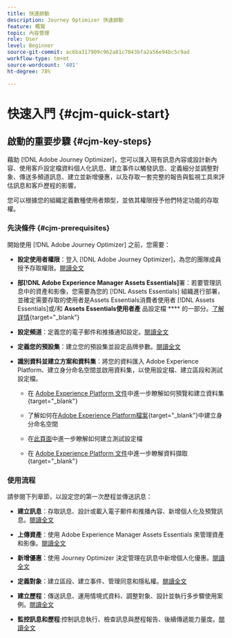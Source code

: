 ```yaml
---
title: 快速啟動
description: Journey Optimizer 快速啟動
feature: 概覽
topic: 內容管理
role: User
level: Beginner
source-git-commit: ac6ba317909c962a81c7043bfa2a56e94bc5c9ad
workflow-type: tm+mt
source-wordcount: '401'
ht-degree: 78%

---
```


# 快速入門 {#cjm-quick-start}

## 啟動的重要步驟 {#cjm-key-steps}

藉助 [!DNL Adobe Journey Optimizer]，您可以匯入現有訊息內容或設計新內容、使用客戶設定檔資料個人化訊息、建立事件以觸發訊息、定義細分並調整對象、傳送多頻道訊息、建立並新增優惠，以及存取一套完整的報告與監視工具來評估訊息和客戶歷程的影響。

您可以根據您的組織定義數種使用者類型，並依其權限授予他們特定功能的存取權。

### 先決條件 {#cjm-prerequisites}

開始使用 [!DNL Adobe Journey Optimizer] 之前，您需要：

* **設定使用者權限**：登入 [!DNL Adobe Journey Optimizer]，為您的團隊成員授予存取權限。[閱讀全文](../using/administration/permissions.md)

* **部[!DNL Adobe Experience Manager Assets Essentials]**&#x200B;署：若要管理訊息中的資產和影像，您需要為您的 [!DNL Assets Essentials] 組織進行部署，並確定需要存取的使用者是Assets Essentials消費者使用者 [!DNL Assets Essentials]或/和 **Assets Essentials使用者產** 品設定檔 **** 的一部分。[了解詳情](https://experienceleague.adobe.com/docs/experience-manager-assets-essentials/help/deploy-administer.html){target=&quot;_blank&quot;}

* **設定頻道**：定義您的電子郵件和推播通知設定。[閱讀全文](../using/configuration/get-started-configuration.md)

* **定義您的預設集**：建立您的預設集並設定品牌參數。[閱讀全文](../using/configuration/message-presets.md)

* **識別資料並建立方案和資料集**：將您的資料匯入 Adobe Experience Platform、建立身分命名空間並啟用資料集，以使用設定檔、建立區段和測試設定檔。

   * 在 [Adobe Experience Platform 文件](https://experienceleague.adobe.com/docs/experience-platform/catalog/datasets/user-guide.html?lang=zh-Hant)中進一步瞭解如何預覽和建立資料集{target=&quot;_blank&quot;}

   * 了解如何在[Adobe Experience Platform檔案](https://experienceleague.adobe.com/docs/experience-platform/identity/namespaces.html#manage-namespaces){target=&quot;_blank&quot;}中建立身分命名空間

   * 在[此頁面](../using/building-journeys/creating-test-profiles.md)中進一步瞭解如何建立測試設定檔

   * 在 [Adobe Experience Platform 文件](https://experienceleague.adobe.com/docs/experience-platform/ingestion/home.html?lang=zh-Hant)中進一步瞭解資料擷取{target=&quot;_blank&quot;}


### 使用流程

請參閱下列章節，以設定您的第一次歷程並傳送訊息：

* **建立訊息**：存取訊息、設計或載入電子郵件和推播內容、新增個人化及預覽訊息。[閱讀全文](create-message.md)

* **上傳資產**：使用 Adobe Experience Manager Assets Essentials 來管理資產和影像。[閱讀全文](assets-essentials.md)

* **新增優惠**：使用 Journey Optimizer 決定管理在訊息中新增個人化優惠。[閱讀全文](../using/offers/get-started/starting-offer-decisioning.md)

* **定義對象**：建立區段、建立事件、管理同意和隱私權。[閱讀全文](../using/segment/about-segments.md)

* **建立歷程**：傳送訊息、運用情境式資料、調整對象、設計並執行多步驟使用案例。[閱讀全文](building-journeys/journey.md)

* **監控訊息和歷程**:控制訊息執行、檢查訊息與歷程報告、後續傳遞能力量度。[閱讀全文](message-monitoring.md)
